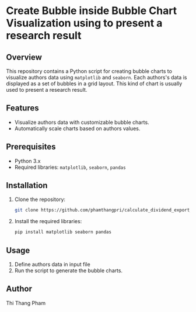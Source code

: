 # Create Bubble inside Bubble Chart Visualization using to present a research result

## Overview

This repository contains a Python script for creating bubble charts to visualize authors data using `matplotlib` and `seaborn`. Each authors's data is displayed as a set of bubbles in a grid layout. This kind of chart is usually used to present a research result.

## Features

- Visualize authors data with customizable bubble charts.
- Automatically scale charts based on authors values.

## Prerequisites

- Python 3.x
- Required libraries: `matplotlib`, `seaborn`, `pandas`

## Installation

1. Clone the repository:
    ```sh
    git clone https://github.com/phamthangpri/calculate_dividend_export_xml_with_SQL.git
    ```
2. Install the required libraries:
    ```sh
    pip install matplotlib seaborn pandas
    ```

## Usage

1. Define authors data in input file
2. Run the script to generate the bubble charts.

## Author

Thi Thang Pham
